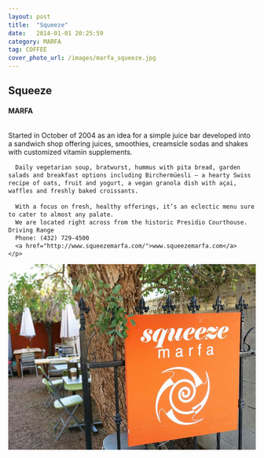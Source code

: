 ```yaml
---
layout: post
title:  "Squeeze"
date:   2014-01-01 20:25:59
category: MARFA
tag: COFFEE
cover_photo_url: /images/marfa_squeeze.jpg
---
```


<div class="section-title">
	  <h2>Squeeze</h2>
  	<h4>MARFA</h4>
  	<div class="divider-border"></div>
</div> 
<div class="column small-6">
    <p>Started in October of 2004 as an idea for a simple juice bar developed into a sandwich shop offering juices, smoothies, creamsicle sodas and shakes with customized vitamin supplements. 

      Daily vegetarian soup, bratwurst, hummus with pita bread, garden salads and breakfast options including Birchermüesli – a hearty Swiss recipe of oats, fruit and yogurt, a vegan granola dish with açai, waffles and freshly baked croissants.

      With a focus on fresh, healthy offerings, it’s an eclectic menu sure to cater to almost any palate.
      We are located right across from the historic Presidio Courthouse.  Driving Range 
      Phone: (432) 729-4500
      <a href="http://www.squeezemarfa.com/">www.squeezemarfa.com</a>
    </p>
<div class="column small-6">
    <img src="/images/marfa_squeeze.jpg">
</div>   

